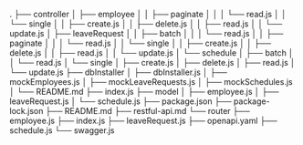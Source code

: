 .
├── controller
│   ├── employee
│   │   ├── paginate
│   │   │   └── read.js
│   │   └── single
│   │       ├── create.js
│   │       ├── delete.js
│   │       ├── read.js
│   │       └── update.js
│   ├── leaveRequest
│   │   ├── batch
│   │   │   └── read.js
│   │   ├── paginate
│   │   │   └── read.js
│   │   └── single
│   │       ├── create.js
│   │       ├── delete.js
│   │       ├── read.js
│   │       └── update.js
│   └── schedule
│       ├── batch
│       │   └── read.js
│       └── single
│           ├── create.js
│           ├── delete.js
│           ├── read.js
│           └── update.js
├── dbInstaller
│   ├── dbInstaller.js
│   ├── mockEmployees.js
│   ├── mockLeaveRequests.js
│   ├── mockSchedules.js
│   └── README.md
├── index.js
├── model
│   ├── employee.js
│   ├── leaveRequest.js
│   └── schedule.js
├── package.json
├── package-lock.json
├── README.md
├── restful-api.md
└── router
    ├── employee.js
    ├── index.js
    ├── leaveRequest.js
    ├── openapi.yaml
    ├── schedule.js
    └── swagger.js
